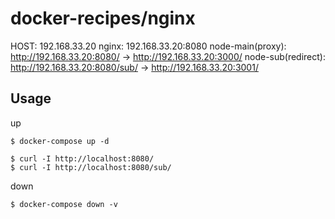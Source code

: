 # docker-recipes/nginx
HOST: 192.168.33.20
nginx: 192.168.33.20:8080
node-main(proxy): http://192.168.33.20:8080/ -> http://192.168.33.20:3000/
node-sub(redirect): http://192.168.33.20:8080/sub/ -> http://192.168.33.20:3001/

## Usage
up
```
$ docker-compose up -d

$ curl -I http://localhost:8080/
$ curl -I http://localhost:8080/sub/
```

down
```
$ docker-compose down -v
```

